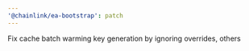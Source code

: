 ```yaml
---
'@chainlink/ea-bootstrap': patch
---
```


Fix cache batch warming key generation by ignoring overrides, others

